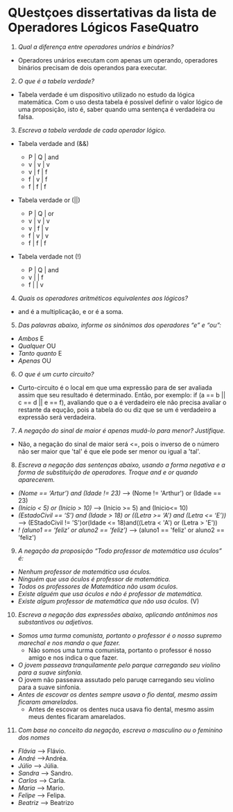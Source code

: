 # QUestçoes dissertativas da lista de Operadores Lógicos FaseQuatro

1. *Qual a diferença entre operadores unários e binários?*

* Operadores unários executam com apenas um operando, operadores binários precisam de dois operandos para executar.

2. *O que é a tabela verdade?*
* Tabela verdade é um dispositivo utilizado no estudo da lógica matemática. Com o uso desta tabela é possível definir o valor lógico de uma proposição, isto é, saber quando uma sentença é verdadeira ou falsa.

3. *Escreva a tabela verdade de cada operador lógico.*
* Tabela verdade and (&&)
   * P | Q | and   
   * v | v | v
   * v | f | f
   * f | v | f
   * f | f | f

* Tabela verdade or (||)
   * P | Q | or   
   * v | v | v
   * v | f | v
   * f | v | v
   * f | f | f

* Tabela verdade not (!)
   * P | Q | and   
   * v |   | f
   * f |   | v

4. *Quais os operadores aritméticos equivalentes aos lógicos?*
* and é a multiplicação, e or é a soma.

5. *Das palavras abaixo, informe os sinônimos dos operadores “e” e “ou”:*
* *Ambos* E
* *Qualquer* OU
* *Tanto quanto* E
* *Apenas* OU

6. *O que é um curto circuito?*
* Curto-circuito é o local em que uma expressão para de ser avaliada assim que seu resultado é determinado. Então, por exemplo: if (a == b || c == d || e == f), avaliando que o a é verdadeiro ele não precisa avaliar o restante da equção, pois a tabela do ou diz que se um é verdadeiro a expressão será verdadeira.

7. *A negação do sinal de maior é apenas mudá-lo para menor? Justifique.*
* Não, a negação do sinal de maior será <=, pois o inverso de o número não ser maior que 'tal' é que ele pode ser menor ou igual a 'tal'.

8. *Escreva a negação das sentenças abaixo, usando a forma negativa e a forma de substituição de operadores. Troque and e or quando aparecerem.*

* *(Nome == ‘Artur’) and (Idade != 23)* --> (Nome != 'Arthur') or (Idade == 23)
* *(Inicio < 5) or (Inicio > 10)* --> (Inicio >= 5) and (Inicio<= 10)
* *(EstadoCivil == ‘S’) and (Idade > 18) or ((Letra >= ‘A’) and (Letra <= ‘E’))*  --> (EStadoCivil != 'S')or(Idade <= 18)and((Letra < 'A') or (Letra > 'E'))
* *! (aluno1 == ‘feliz’ or aluno2 == ‘feliz’)* --> (aluno1 == 'feliz' or aluno2 == 'feliz')

9. *A negação da proposição “Todo professor de matemática usa óculos” é:*
* *Nenhum professor de matemática usa óculos.*
* *Ninguém que usa óculos é professor de matemática.*
* *Todos os professores de Matemática não usam óculos.*
* *Existe alguém que usa óculos e não é professor de matemática.*
* *Existe algum professor de matemática que não usa óculos.*  (V)

10. *Escreva a negação das expressões abaixo, aplicando antônimos nos substantivos ou adjetivos.*
* *Somos uma turma comunista, portanto o professor é o nosso supremo marechal e nos manda o que fazer.*
  * Não somos uma turma comunista, portanto o professor é nosso amigo e nos indica o que fazer.
* *O jovem passeava tranquilamente pelo parque carregando seu violino para a suave sinfonia.*
 * O jovem não passeava assutado pelo paruqe carregando seu violino para a suave sinfonia.
* *Antes de escovar os dentes sempre usava o fio dental, mesmo assim ficaram amarelados.*
  * Antes de escovar os dentes nuca usava fio dental, mesmo assim meus dentes ficaram amarelados.

11. *Com base no conceito da negação, escreva o masculino ou o feminino dos nomes*
* *Flávia* --> Flávio.
* *André* -->Andréa.
* *Júlio* --> Júlia.
* *Sandra* --> Sandro.
* *Carlos* --> Carla.
* *Maria* --> Mario.
* *Felipe* --> Felipa.
* *Beatriz* --> Beatrizo

